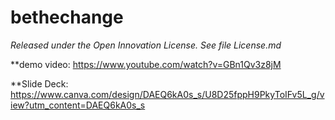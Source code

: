 # bethechange

*Released under the Open Innovation License. See file License.md*  
  
  
**demo video: https://www.youtube.com/watch?v=GBn1Qv3z8jM  
  
**Slide Deck: https://www.canva.com/design/DAEQ6kA0s_s/U8D25fppH9PkyToIFv5L_g/view?utm_content=DAEQ6kA0s_s
